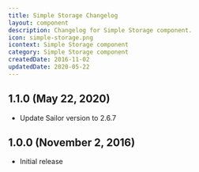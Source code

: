 ```yaml
---
title: Simple Storage Changelog
layout: component
description: Changelog for Simple Storage component.
icon: simple-storage.png
icontext: Simple Storage component
category: Simple Storage component
createdDate: 2016-11-02
updatedDate: 2020-05-22
---
```


## 1.1.0 (May 22, 2020)

* Update Sailor version to 2.6.7

## 1.0.0 (November 2, 2016)

* Initial release
